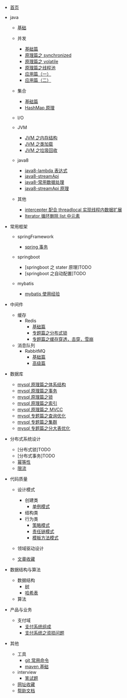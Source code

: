 - [首页](README.md)
- java

  - [基础](./docs/java/基础/基础.md)
  - 并发

    - [基础篇](/docs/java/并发/基础篇.md)
    - [原理篇之 synchronized](/docs/java/并发/原理篇之synchronized.md)
    - [原理篇之 volatile](/docs/java/并发/原理篇之volatile.md)
    - [原理篇之线程池](/docs/java/并发/原理篇之线程池.md)
    - [应用篇（一）](</docs/java/并发/应用篇(一).md>)
    - [应用篇（二）](</docs/java/并发/应用篇(二).md>)

  - 集合

    - [基础篇](/docs/java/集合/基础篇.md)
    - [HashMap 原理](/docs/java/集合/HashMap原理.md)

  - I/O
  - JVM

    - [JVM 之内存结构](/docs/java/JVM/JVM之内存结构.md)
    - [JVM 之类加载](/docs/java/JVM/JVM之类加载.md)
    - [JVM 之垃圾回收](/docs/java/JVM/JVM之垃圾回收.md)

  - java8

    - [java8-lambda 表达式](/docs/java/java8/java8-lambda表达式.md)
    - [java8-streamApi](/docs/java/java8/java8-streamApi.md)
    - [java8-常用数据处理](/docs/java/java8/java8-常用数据处理.md)
    - [java8-streamApi 原理](/docs/java/java8/浅谈javaStreamApi原理.md)

  - 其他

    - [intercepter 配合 threadlocal 实现线程内数据扩展](/docs/java/其他/intercepter-and-threadlocal.md)
    - [Iterator 循环删除 list 中元素](/docs/java/其他/Iterator循环删除list中元素.md)

- 常用框架

  - springFramework

    - [spring 事务](/docs/常用框架/springFramework/spring事务.md)

  - springboot

    - [springboot 之 stater 原理]TODO
    - [springboot 之自动配置]TODO

  - mybatis
    - [mybatis 使用经验](/docs/常用框架/mybatis/mybatis常用语句.md)

- 中间件
  - 缓存
    - Redis
      - [基础篇](/docs/中间件/缓存/Redis/基础篇.md)
      - [专题篇之分布式锁](/docs/中间件/缓存/Redis/专题篇之分布式锁.md)
      - [专题篇之缓存穿透，击穿，雪崩](/docs/中间件/缓存/Redis/专题篇之缓存穿透，击穿，雪崩.md)
  - 消息队列
    - RabbitMQ
      - [基础篇](/docs/中间件/消息队列/RabbitMQ/基础篇.md)
      - [高级篇](/docs/中间件/消息队列/RabbitMQ/高级篇.md)
- 数据库

  - [mysql 原理篇之体系结构](/docs/数据库/mysql原理篇之体系结构.md)
  - [mysql 原理篇之事务](/docs/数据库/mysql原理篇之事务.md)
  - [mysql 原理篇之锁](/docs/数据库/mysql原理篇之锁.md)
  - [mysql 原理篇之索引](/docs/数据库/mysql原理篇之索引.md)
  - [mysql 原理篇之 MVCC](/docs/数据库/mysql原理篇之MVCC.md)
  - [mysql 专题篇之查询优化](/docs/数据库/mysql专题篇之查询优化.md)
  - [mysql 专题篇之集群](/docs/数据库/mysql专题篇之集群.md)
  - [mysql 专题篇之分大表优化](/docs/数据库/mysql专题篇之大表优化.md)

- 分布式系统设计

  - [分布式锁]TODO
  - [分布式事务]TODO
  - [幂等性](/docs/分布式系统设计/幂等性.md)
  - [限流](/docs/分布式系统设计/限流.md)

- 代码质量

  - 设计模式

    - 创建类
      - [单例模式](/docs/代码质量/设计模式/创建类/单例模式.md)
    - 结构类
    - 行为类
      - [策略模式](/docs/代码质量/设计模式/行为类/策略模式.md)
      - [责任链模式](/docs/代码质量/设计模式/行为类/责任链模式.md)
      - [模板方法模式](/docs/代码质量/设计模式/行为类/模板方法模式.md)

  - 领域驱动设计
  - [文章收藏](/docs/代码质量/文章收藏.md)

- 数据结构与算法

  - 数据结构
    - [树](https://www.cnblogs.com/maybe2030/p/4732377.html)
    - [哈希表](https://www.cnblogs.com/maybe2030/p/4719267.html)
  - 算法

- 产品与业务

  - 支付域
    - [支付系统组成](/docs/产品和业务/支付系统组成.md)
    - [支付系统之资损问题](/docs/产品和业务/支付系统之资损问题.md)

- 其他
  - 工具
    - [git 常用命令](/docs/其他/工具/git常用命令.md)
    - [maven 基础](/docs/其他/工具/maven基础.md)
  - interview
    - [笔试题](/docs/其他/interview/笔试题.md)
  - [网址收藏](/docs/其他/网址收藏.md)
  - [帮助文档](/docs/其他/帮助文档.md)
